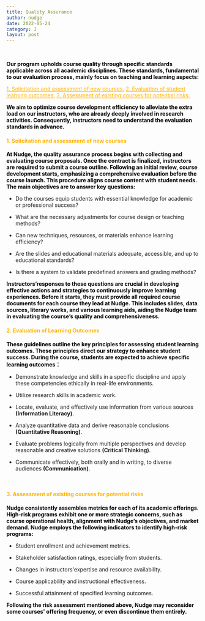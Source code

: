 ```yaml
---
title: Quality Assurance
author: nudge
date: 2022-05-24
category: J
layout: post
---
```


<br>

<span style="color: black; font-weight:bold;">Our program upholds course quality through specific standards applicable across all academic disciplines. These standards, fundamental to our evaluation process, mainly focus on teaching and learning aspects:</span>

<span style="color:#ffb300;">
<u>1. Solicitation and assessment of new courses.</u>
<u>2. Evaluation of student learning outcomes.</u>
<u>3. Assessment of existing courses for potential risks.</u></span> 

<span style="color: black; font-weight:bold;">We aim to optimize course development efficiency to alleviate the extra load on our instructors, who are already deeply involved in research activities. Consequently, instructors need to understand the evaluation standards in advance.</span>
<br>

#### <span style="color:#ffb300; font-weight:bold;">1.	Solicitation and assessment of new courses</span>

<span style="color: black; font-weight:bold;">At Nudge, the quality assurance process begins with collecting and evaluating course proposals. Once the contract is finalized, instructors are required to submit a course outline. Following an initial review, course development starts, emphasizing a comprehensive evaluation before the course launch. This procedure aligns course content with student needs. The main objectives are to answer key questions:</span>

- Do the courses equip students with essential knowledge for academic or professional success?

- What are the necessary adjustments for course design or teaching methods? 

- Can new techniques, resources, or materials enhance learning efficiency? 

- Are the slides and educational materials adequate, accessible, and up to educational standards? 

- Is there a system to validate predefined answers and grading methods?

<span style="color: black; font-weight:bold;">Instructors‘responses to these questions are crucial in developing effective actions and strategies to continuously improve learning experiences. Before it starts, they must provide all required course documents for each course they lead at Nudge. This includes slides, data sources, literary works, and various learning aids, aiding the Nudge team in evaluating the course’s quality and comprehensiveness.</span>
<br>

#### <span style="color:#ffb300; font-weight:bold;">2. Evaluation of Learning Outcomes</span>

<span style="color: black; font-weight:bold;">These guidelines outline the key principles for assessing student learning outcomes. These principles direct our strategy to enhance student success. During the course, students are expected to achieve specific learning outcomes：</span>
  
- Demonstrate knowledge and skills in a specific discipline and apply these competencies ethically in real-life environments. 

- Utilize research skills in academic work.
  
- Locate, evaluate, and effectively use information from various sources **(Information Literacy)**.
  
- Analyze quantitative data and derive reasonable conclusions **(Quantitative Reasoning)**. 
  
- Evaluate problems logically from multiple perspectives and develop reasonable and creative solutions **(Critical Thinking)**.

- Communicate effectively, both orally and in writing, to diverse audiences **(Communication)**.

<br>

#### <span style="color:#ffb300; font-weight:bold;">3. Assessment of existing courses for potential risks</span>

<span style="color: black; font-weight:bold;">Nudge consistently assembles metrics for each of its academic offerings. High-risk programs exhibit one or more strategic concerns, such as course operational health, alignment with Nudge’s objectives, and market demand. Nudge employs the following indicators to identify high-risk programs:</span>

- Student enrollment and achievement metrics.

- Stakeholder satisfaction ratings, especially from students.

- Changes in instructors'expertise and resource availability.

- Course applicability and instructional effectiveness.

- Successful attainment of specified learning outcomes. 

<span style="color: black; font-weight:bold;">Following the risk assessment mentioned above, Nudge may reconsider some courses' offering frequency, or even discontinue them entirely.</span>


<br>
<br>
